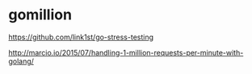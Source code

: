 # gomillion

https://github.com/link1st/go-stress-testing

http://marcio.io/2015/07/handling-1-million-requests-per-minute-with-golang/
